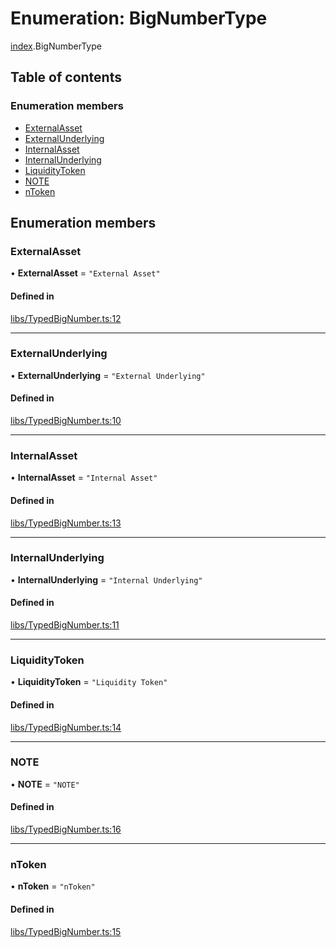 # Enumeration: BigNumberType

[index](../modules/index.md).BigNumberType

## Table of contents

### Enumeration members

- [ExternalAsset](index.BigNumberType.md#externalasset)
- [ExternalUnderlying](index.BigNumberType.md#externalunderlying)
- [InternalAsset](index.BigNumberType.md#internalasset)
- [InternalUnderlying](index.BigNumberType.md#internalunderlying)
- [LiquidityToken](index.BigNumberType.md#liquiditytoken)
- [NOTE](index.BigNumberType.md#note)
- [nToken](index.BigNumberType.md#ntoken)

## Enumeration members

### ExternalAsset

• **ExternalAsset** = `"External Asset"`

#### Defined in

[libs/TypedBigNumber.ts:12](https://github.com/notional-finance/sdk-v2/blob/fc3a95f/src/libs/TypedBigNumber.ts#L12)

___

### ExternalUnderlying

• **ExternalUnderlying** = `"External Underlying"`

#### Defined in

[libs/TypedBigNumber.ts:10](https://github.com/notional-finance/sdk-v2/blob/fc3a95f/src/libs/TypedBigNumber.ts#L10)

___

### InternalAsset

• **InternalAsset** = `"Internal Asset"`

#### Defined in

[libs/TypedBigNumber.ts:13](https://github.com/notional-finance/sdk-v2/blob/fc3a95f/src/libs/TypedBigNumber.ts#L13)

___

### InternalUnderlying

• **InternalUnderlying** = `"Internal Underlying"`

#### Defined in

[libs/TypedBigNumber.ts:11](https://github.com/notional-finance/sdk-v2/blob/fc3a95f/src/libs/TypedBigNumber.ts#L11)

___

### LiquidityToken

• **LiquidityToken** = `"Liquidity Token"`

#### Defined in

[libs/TypedBigNumber.ts:14](https://github.com/notional-finance/sdk-v2/blob/fc3a95f/src/libs/TypedBigNumber.ts#L14)

___

### NOTE

• **NOTE** = `"NOTE"`

#### Defined in

[libs/TypedBigNumber.ts:16](https://github.com/notional-finance/sdk-v2/blob/fc3a95f/src/libs/TypedBigNumber.ts#L16)

___

### nToken

• **nToken** = `"nToken"`

#### Defined in

[libs/TypedBigNumber.ts:15](https://github.com/notional-finance/sdk-v2/blob/fc3a95f/src/libs/TypedBigNumber.ts#L15)
